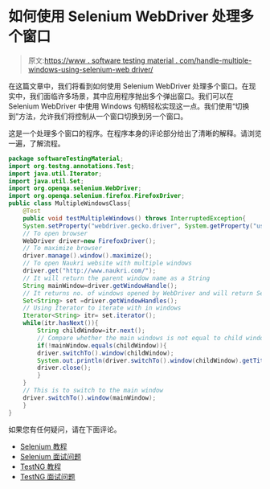 # 如何使用 Selenium WebDriver 处理多个窗口

> 原文:[https://www . software testing material . com/handle-multiple-windows-using-selenium-web driver/](https://www.softwaretestingmaterial.com/handle-multiple-windows-using-selenium-webdriver/)

在这篇文章中，我们将看到如何使用 Selenium WebDriver 处理多个窗口。在现实中，我们面临许多场景，其中应用程序抛出多个弹出窗口。我们可以在 Selenium WebDriver 中使用 Windows 句柄轻松实现这一点。我们使用“切换到”方法，允许我们将控制从一个窗口切换到另一个窗口。

这是一个处理多个窗口的程序。在程序本身的评论部分给出了清晰的解释。请浏览一遍，了解流程。

```java
package softwareTestingMaterial;
import org.testng.annotations.Test;
import java.util.Iterator;
import java.util.Set;
import org.openqa.selenium.WebDriver;
import org.openqa.selenium.firefox.FirefoxDriver;
public class MultipleWindowsClass{
	@Test
	public void testMultipleWindows() throws InterruptedException{
	System.setProperty("webdriver.gecko.driver", System.getProperty("user.dir")+"\\src\\test\\java\\drivers\\geckodriver.exe");
	// To open browser
	WebDriver driver=new FirefoxDriver();
	// To maximize browser
	driver.manage().window().maximize();
	// To open Naukri website with multiple windows
	driver.get("http://www.naukri.com/");
	// It will return the parent window name as a String
	String mainWindow=driver.getWindowHandle();
	// It returns no. of windows opened by WebDriver and will return Set of Strings
	Set<String> set =driver.getWindowHandles();
	// Using Iterator to iterate with in windows
	Iterator<String> itr= set.iterator();
	while(itr.hasNext()){
		String childWindow=itr.next();
	   	// Compare whether the main windows is not equal to child window. If not equal, we will close.
		if(!mainWindow.equals(childWindow)){
		driver.switchTo().window(childWindow);
		System.out.println(driver.switchTo().window(childWindow).getTitle());
		driver.close();
		}
	}
	// This is to switch to the main window
	driver.switchTo().window(mainWindow);
	}
}
```

如果您有任何疑问，请在下面评论。

*   [Selenium 教程](https://www.softwaretestingmaterial.com/selenium-tutorial/)
*   [Selenium 面试问题](https://www.softwaretestingmaterial.com/selenium-interview-questions/)
*   [TestNG 教程](https://www.softwaretestingmaterial.com/testng-tutorial/)
*   [TestNG 面试问题](https://www.softwaretestingmaterial.com/testng-interview-questions/)